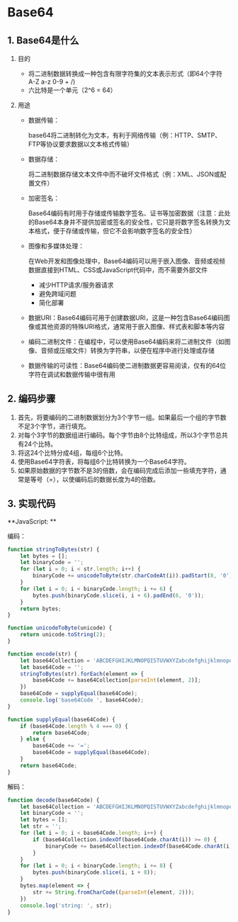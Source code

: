 # Base64

## 1. Base64是什么

1. 目的

   - 将二进制数据转换成一种包含有限字符集的文本表示形式（即64个字符 A-Z a-z 0-9 + /)
   - 六比特是一个单元（2^6 = 64）

2. 用途

   - 数据传输：

     base64将二进制转化为文本，有利于网络传输（例：HTTP、SMTP、FTP等协议要求数据以文本格式传输）

   - 数据存储：

     将二进制数据存储文本文件中而不破坏文件格式（例：XML、JSON或配置文件）

   - 加密签名：

     Base64编码有时用于存储或传输数字签名、证书等加密数据（注意：此处的Base64本身并不提供加密或签名的安全性，它只是将数字签名转换为文本格式，便于存储或传输，但它不会影响数字签名的安全性）

   - 图像和多媒体处理：

     在Web开发和图像处理中，Base64编码可以用于嵌入图像、音频或视频数据直接到HTML、CSS或JavaScript代码中，而不需要外部文件

     - 减少HTTP请求/服务器请求
     - 避免跨域问题
     - 简化部署

   - 数据URI：Base64编码可用于创建数据URI，这是一种包含Base64编码图像或其他资源的特殊URI格式，通常用于嵌入图像、样式表和脚本等内容

   - 编码二进制文件：在编程中，可以使用Base64编码来将二进制文件（如图像、音频或压缩文件）转换为字符串，以便在程序中进行处理或存储

   - 数据传输的可读性：Base64编码使二进制数据更容易阅读，仅有的64位字符在调试和数据传输中很有用



## 2. 编码步骤

1. 首先，将要编码的二进制数据划分为3个字节一组。如果最后一个组的字节数不足3个字节，进行填充。
2. 对每个3字节的数据组进行编码。每个字节由8个比特组成，所以3个字节总共有24个比特。
3. 将这24个比特分成4组，每组6个比特。
4. 使用Base64字符表，将每组6个比特转换为一个Base64字符。
5. 如果原始数据的字节数不是3的倍数，会在编码完成后添加一些填充字符，通常是等号（=），以使编码后的数据长度为4的倍数。



## 3. 实现代码

**JavaScript: **

编码：

```javascript
function stringToBytes(str) {
    let bytes = [];
    let binaryCode = '';
    for (let i = 0; i < str.length; i++) {
        binaryCode += unicodeToByte(str.charCodeAt(i)).padStart(8, '0');
    }
    for (let i = 0; i < binaryCode.length; i += 6) {
        bytes.push(binaryCode.slice(i, i + 6).padEnd(6, '0'));
    }
    return bytes;
}

function unicodeToByte(unicode) {
    return unicode.toString(2);
}

function encode(str) {
    let base64Collection = 'ABCDEFGHIJKLMNOPQISTUVWXYZabcdefghijklmnopqistuvwxyz0123456789+/'.split('');
    let base64Code = '';
    stringToBytes(str).forEach(element => {
        base64Code += base64Collection[parseInt(element, 2)];
    })
    base64Code = supplyEqual(base64Code);
    console.log('base64Code ', base64Code);
}

function supplyEqual(base64Code) {
    if (base64Code.length % 4 === 0) {
        return base64Code;
    } else {
        base64Code += '=';
        base64Code = supplyEqual(base64Code);
    }
    return base64Code;
}
```

解码：

```javascript
function decode(base64Code) {
    let base64Collection = 'ABCDEFGHIJKLMNOPQISTUVWXYZabcdefghijklmnopqistuvwxyz0123456789+/'.split('');
    let binaryCode = '';
    let bytes = [];
    let str = '';
    for (let i = 0; i < base64Code.length; i++) {
        if (base64Collection.indexOf(base64Code.charAt(i)) >= 0) {
            binaryCode += base64Collection.indexOf(base64Code.charAt(i)).toString(2).padStart(6, '0');
        }
    }
    for (let i = 0; i < binaryCode.length; i += 8) {
        bytes.push(binaryCode.slice(i, i + 8));
    }
    bytes.map(element => {
        str += String.fromCharCode((parseInt(element, 2)));
    })
    console.log('string: ', str);
}
```

